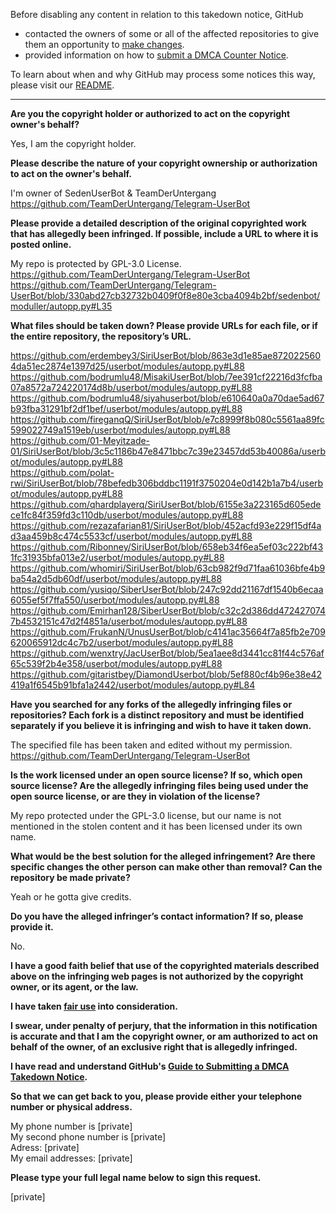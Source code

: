 Before disabling any content in relation to this takedown notice, GitHub
- contacted the owners of some or all of the affected repositories to give them an opportunity to [make changes](https://docs.github.com/en/github/site-policy/dmca-takedown-policy#a-how-does-this-actually-work).
- provided information on how to [submit a DMCA Counter Notice](https://docs.github.com/en/articles/guide-to-submitting-a-dmca-counter-notice).

To learn about when and why GitHub may process some notices this way, please visit our [README](https://github.com/github/dmca/blob/master/README.md).

---

**Are you the copyright holder or authorized to act on the copyright owner's behalf?**

Yes, I am the copyright holder.

**Please describe the nature of your copyright ownership or authorization to act on the owner's behalf.**

I'm owner of SedenUserBot & TeamDerUntergang  
https://github.com/TeamDerUntergang/Telegram-UserBot

**Please provide a detailed description of the original copyrighted work that has allegedly been infringed. If possible, include a URL to where it is posted online.**

My repo is protected by GPL-3.0 License.  
https://github.com/TeamDerUntergang/Telegram-UserBot  
https://github.com/TeamDerUntergang/Telegram-UserBot/blob/330abd27cb32732b0409f0f8e80e3cba4094b2bf/sedenbot/moduller/autopp.py#L35

**What files should be taken down? Please provide URLs for each file, or if the entire repository, the repository’s URL.**

https://github.com/erdembey3/SiriUserBot/blob/863e3d1e85ae8720225604da51ec2874e1397d25/userbot/modules/autopp.py#L88  
https://github.com/bodrumlu48/MisakiUserBot/blob/7ee391cf22216d3fcfba07a8572a724220174d8b/userbot/modules/autopp.py#L88  
https://github.com/bodrumlu48/siyahuserbot/blob/e610640a0a70dae5ad67b93fba31291bf2df1bef/userbot/modules/autopp.py#L88  
https://github.com/fireganqQ/SiriUserBot/blob/e7c8999f8b080c5561aa89fc599022749a1519eb/userbot/modules/autopp.py#L88  
https://github.com/01-Meyitzade-01/SiriUserBot/blob/3c5c1186b47e8471bbc7c39e23457dd53b40086a/userbot/modules/autopp.py#L88  
https://github.com/polat-rwi/SiriUserBot/blob/78befedb306bddbc1191f3750204e0d142b1a7b4/userbot/modules/autopp.py#L88  
https://github.com/qhardplayerq/SiriUserBot/blob/6155e3a223165d605edece1fc84f359fd3c110db/userbot/modules/autopp.py#L88  
https://github.com/rezazafarian81/SiriUserBot/blob/452acfd93e229f15df4ad3aa459b8c474c5533cf/userbot/modules/autopp.py#L88  
https://github.com/Ribonney/SiriUserBot/blob/658eb34f6ea5ef03c222bf431fc31935bfa013e2/userbot/modules/autopp.py#L88  
https://github.com/whomiri/SiriUserBot/blob/63cb982f9d71faa61036bfe4b9ba54a2d5db60df/userbot/modules/autopp.py#L88  
https://github.com/yusiqo/SiberUserBot/blob/247c92dd21167df1540b6ecaa6055ef5f7ffa550/userbot/modules/autopp.py#L88  
https://github.com/Emirhan128/SiberUserBot/blob/c32c2d386dd4724270747b4532151c47d2f4851a/userbot/modules/autopp.py#L88  
https://github.com/FrukanN/UnusUserBot/blob/c4141ac35664f7a85fb2e709620065912dc4c7b2/userbot/modules/autopp.py#L88  
https://github.com/wenxtry/JacUserBot/blob/5ea1aee8d3441cc81f44c576af65c539f2b4e358/userbot/modules/autopp.py#L88  
https://github.com/gitaristbey/DiamondUserbot/blob/5ef880cf4b96e38e42419a1f6545b91bfa1a2442/userbot/modules/autopp.py#L84

**Have you searched for any forks of the allegedly infringing files or repositories? Each fork is a distinct repository and must be identified separately if you believe it is infringing and wish to have it taken down.**

The specified file has been taken and edited without my permission.  
https://github.com/TeamDerUntergang/Telegram-UserBot

**Is the work licensed under an open source license? If so, which open source license? Are the allegedly infringing files being used under the open source license, or are they in violation of the license?**

My repo protected under the GPL-3.0 license, but our name is not mentioned in the stolen content and it has been licensed under its own name.

**What would be the best solution for the alleged infringement? Are there specific changes the other person can make other than removal? Can the repository be made private?**

Yeah or he gotta give credits.

**Do you have the alleged infringer’s contact information? If so, please provide it.**

No.

**I have a good faith belief that use of the copyrighted materials described above on the infringing web pages is not authorized by the copyright owner, or its agent, or the law.**

**I have taken <a href="https://www.lumendatabase.org/topics/22">fair use</a> into consideration.**

**I swear, under penalty of perjury, that the information in this notification is accurate and that I am the copyright owner, or am authorized to act on behalf of the owner, of an exclusive right that is allegedly infringed.**

**I have read and understand GitHub's <a href="https://docs.github.com/articles/guide-to-submitting-a-dmca-takedown-notice/">Guide to Submitting a DMCA Takedown Notice</a>.**

**So that we can get back to you, please provide either your telephone number or physical address.**

My phone number is [private]  
My second phone number is [private]  
Adress: [private]  
My email addresses: [private]

**Please type your full legal name below to sign this request.**

[private]
